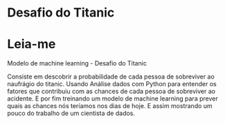 # Desafio do Titanic

# Leia-me

 Modelo de machine learning - Desafio do Titanic

Consiste em descobrir a probabilidade de cada pessoa de sobreviver ao naufrágio do titanic. Usando Análise dados com Python para entender os fatores que contribuiu com as chances de cada pessoa de sobreviver ao acidente.
E por fim treinando um modelo de machine learning para prever quais as chances nós teríamos nos dias de hoje.
E assim mostrando um pouco do trabalho de um cientista de dados.
